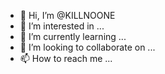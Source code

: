 - 👋 Hi, I’m @KILLNOONE
- 👀 I’m interested in ...
- 🌱 I’m currently learning ...
- 💞️ I’m looking to collaborate on ...
- 📫 How to reach me ...

<!---
KILLNOONE/KILLNOONE is a ✨ special ✨ repository because its `README.md` (this file) appears on your GitHub profile.
You can click the Preview link to take a look at your changes.
--->
